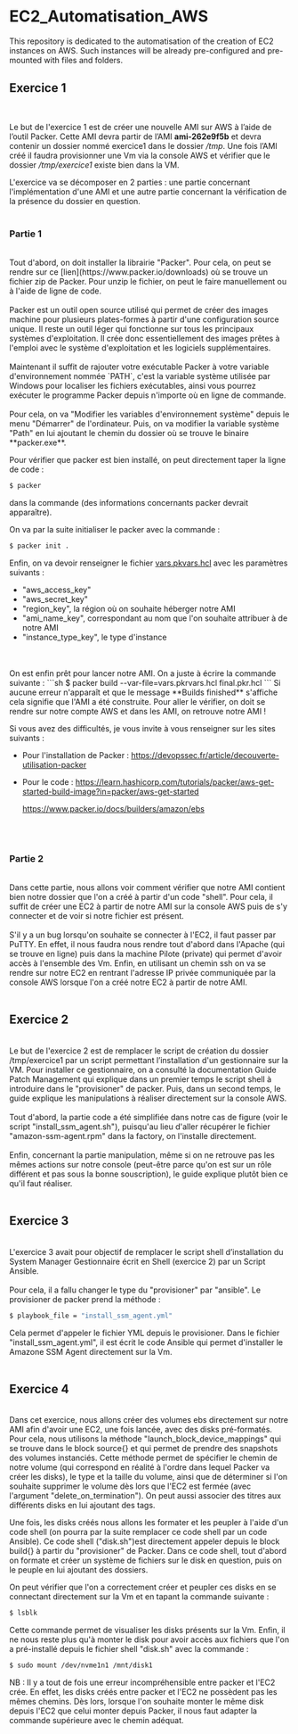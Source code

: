 # EC2_Automatisation_AWS
This repository is dedicated to the automatisation of the creation of EC2 instances on AWS. Such instances will be already pre-configured and pre-mounted with files and folders.

## Exercice 1
</br>

Le but de l'exercice 1 est de créer une nouvelle AMI sur AWS à l’aide de l’outil Packer. Cette AMI devra partir de l’AMI **ami-262e9f5b** et devra contenir un dossier nommé exercice1 dans le dossier */tmp*. Une fois l’AMI créé il faudra provisionner  une Vm  via la console  AWS et vérifier que le dossier */tmp/exercice1* existe bien dans la VM.

L'exercice va se décomposer en 2 parties : une partie concernant l'implémentation d'une AMI et une autre partie concernant la vérification de la présence du dossier en question.</br>
</br>

### Partie 1

</br>
Tout d'abord, on doit installer la librairie "Packer". Pour cela, on peut se rendre sur ce [lien](https://www.packer.io/downloads) où se trouve un fichier zip de Packer. Pour unzip le fichier, on peut le faire manuellement ou à l'aide de ligne de code.
</br>
</br>
Packer est un outil open source utilisé qui permet de créer des images machine pour plusieurs plates-formes à partir d'une configuration source unique. Il reste un outil léger qui fonctionne sur tous les principaux systèmes d'exploitation. Il crée donc essentiellement des images prêtes à l'emploi avec le système d'exploitation et les logiciels supplémentaires.
</br>
</br>
Maintenant il suffit de rajouter votre exécutable Packer à votre variable d'environnement nommée
`PATH`, c'est la variable système utilisée par Windows pour localiser les fichiers exécutables, ainsi vous pourrez exécuter le programme Packer depuis n'importe où en ligne de commande.
</br>
</br>
Pour cela, on va "Modifier les variables d'environnement système" depuis le menu "Démarrer" de l'ordinateur. Puis, on va modifier la variable système "Path" en lui ajoutant le chemin du dossier où se trouve le binaire **packer.exe**.

Pour vérifier que packer est bien installé, on peut directement taper la ligne de code :
```sh
$ packer
```
dans la commande (des informations concernants packer devrait apparaître).

On va par la suite initialiser le packer avec la commande :
```sh
$ packer init .
```
Enfin, on va devoir renseigner le fichier [vars.pkvars.hcl]() avec les paramètres suivants :
- "aws_access_key"
- "aws_secret_key"
- "region_key", la région où on souhaite héberger notre AMI
- "ami_name_key", correspondant au nom que l'on souhaite attribuer à de notre AMI
- "instance_type_key", le type d'instance
</br>
</br>
On est enfin prêt pour lancer notre AMI. On a juste à écrire la commande suivante :
```sh
$ packer build --var-file=vars.pkrvars.hcl final.pkr.hcl
```
Si aucune erreur n'apparaît et que le message **Builds finished** s'affiche cela signifie que l'AMI a été construite. Pour aller le vérifier, on doit se rendre sur notre compte AWS et dans les AMI, on retrouve notre AMI !

Si vous avez des difficultés, je vous invite à vous renseigner sur les sites suivants :
- Pour l'installation de Packer : https://devopssec.fr/article/decouverte-utilisation-packer
- Pour le code :
    https://learn.hashicorp.com/tutorials/packer/aws-get-started-build-image?in=packer/aws-get-started

    https://www.packer.io/docs/builders/amazon/ebs
</br>
</br>

### Partie 2
</br>
Dans cette partie, nous allons voir comment vérifier que notre AMI contient bien notre dossier que l'on a créé à partir d'un code "shell".
Pour cela, il suffit de créer une EC2 à partir de notre AMI sur la console AWS puis de s'y connecter et de voir si notre fichier est présent.
</br>
</br>
S'il y a un bug lorsqu'on souhaite se connecter à l'EC2, il faut passer par PuTTY. En effet, il nous faudra nous rendre tout d'abord dans l'Apache (qui se trouve en ligne) puis dans la machine Pilote (private) qui permet d'avoir accès à l'ensemble des Vm. Enfin, en utilisant un chemin ssh on va se rendre sur notre EC2 en rentrant l'adresse IP privée communiquée par la console AWS lorsque l'on a créé notre EC2 à partir de notre AMI.
</br>
</br>

## Exercice 2
</br>
Le but de l'exercice 2 est de remplacer le script de création du dossier /tmp/exercice1 par un script permettant l’installation d'un gestionnaire sur la VM. Pour installer ce gestionnaire, on a consulté la documentation Guide Patch Management qui explique dans un premier temps le script shell à introduire dans le "provisioner" de packer. Puis, dans un second temps, le guide explique les manipulations à réaliser directement sur la console AWS.
</br>
</br>
Tout  d'abord, la partie code a été simplifiée dans notre cas de figure (voir le script "install_ssm_agent.sh"), puisqu'au lieu d'aller récupérer le fichier "amazon-ssm-agent.rpm" dans la factory, on l'installe directement.
</br>
</br>
Enfin, concernant la partie manipulation, même si on ne retrouve pas les mêmes actions sur notre console (peut-être parce qu'on est sur un rôle différent et pas sous la bonne souscription), le guide explique plutôt bien ce qu'il faut réaliser.
</br>
</br>

## Exercice 3
</br>
L'exercice 3 avait pour objectif de remplacer le script shell d’installation du System Manager Gestionnaire écrit en Shell (exercice 2) par un Script Ansible.</br>
</br>
Pour cela, il a fallu changer le type du "provisioner" par "ansible". Le provisioner de packer prend la méthode :

```sh
$ playbook_file = "install_ssm_agent.yml"
```

Cela permet d'appeler le fichier YML depuis le provisioner. Dans le fichier "install_ssm_agent.yml", il est écrit le code Ansible qui permet d'installer le Amazone SSM Agent directement sur la Vm.
</br>
</br>

## Exercice 4
</br>
Dans cet exercice, nous allons créer des volumes ebs directement sur notre AMI afin d'avoir une EC2, une fois lancée, avec des disks pré-formatés. Pour cela, nous utilisons la méthode "launch_block_device_mappings" qui se trouve dans le block source{} et qui permet de prendre des snapshots des volumes instanciés. Cette méthode permet de spécifier le chemin de notre volume (qui correspond en réalité à l'ordre dans lequel Packer va créer les disks), le type et la taille du volume, ainsi que de déterminer si l'on souhaite supprimer le volume dès lors que l'EC2 est fermée (avec l'argument "delete_on_termination"). On peut aussi associer des titres aux différents disks en lui ajoutant des tags.

Une fois, les disks créés nous allons les formater et les peupler à l'aide d'un code shell (on pourra par la suite remplacer ce code shell par un code Ansible). Ce code shell ("disk.sh")est directement appeler depuis le block build{} à partir du "provisioner" de Packer. Dans ce code shell, tout d'abord on formate et créer un système de fichiers sur le disk en question, puis on le peuple en lui ajoutant des dossiers.

On peut vérifier que l'on a correctement créer et peupler ces disks en se connectant directement sur la Vm et en tapant la commande suivante :
```sh
$ lsblk
```
Cette commande permet de visualiser les disks présents sur la Vm. Enfin, il ne nous reste plus qu'à monter le disk pour avoir accès aux fichiers que l'on a pré-installé depuis le fichier shell "disk.sh" avec la commande :
```sh
$ sudo mount /dev/nvme1n1 /mnt/disk1
```
NB : Il y a tout de fois une erreur incompréhensible entre packer et l'EC2 crée. En effet, les disks créés entre packer et l'EC2 ne possèdent pas les mêmes chemins. Dès lors, lorsque l'on souhaite monter le même disk depuis l'EC2 que celui monter depuis Packer, il nous faut adapter la commande supérieure avec le chemin adéquat.
